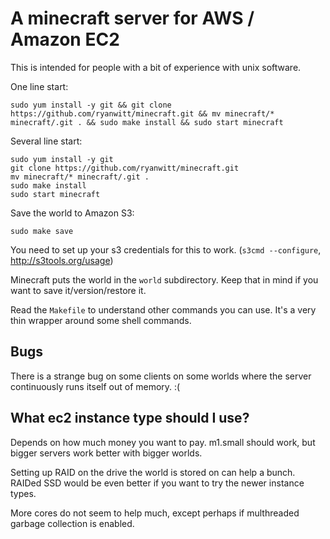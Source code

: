 # A minecraft server for AWS / Amazon EC2

This is intended for people with a bit of experience with unix software.

One line start:

    sudo yum install -y git && git clone https://github.com/ryanwitt/minecraft.git && mv minecraft/* minecraft/.git . && sudo make install && sudo start minecraft

Several line start:

    sudo yum install -y git
    git clone https://github.com/ryanwitt/minecraft.git
    mv minecraft/* minecraft/.git .
    sudo make install
    sudo start minecraft

Save the world to Amazon S3:

    sudo make save
    
You need to set up your s3 credentials for this to work. (`s3cmd --configure`, http://s3tools.org/usage)

Minecraft puts the world in the `world` subdirectory. Keep that in mind if you want to save it/version/restore it.

Read the `Makefile` to understand other commands you can use. It's a very thin wrapper around some shell commands.

## Bugs

There is a strange bug on some clients on some worlds where the server continuously runs itself out of memory. :(

## What ec2 instance type should I use?

Depends on how much money you want to pay. m1.small should work, but bigger servers work better with bigger worlds.

Setting up RAID on the drive the world is stored on can help a bunch. RAIDed SSD would be even better if you want to try the newer instance types.

More cores do not seem to help much, except perhaps if multhreaded garbage collection is enabled.

